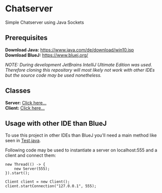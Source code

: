 # Chatserver
Simple Chatserver using Java Sockets

## Prerequisites
**Download Java:** https://www.java.com/de/download/win10.jsp \
**Download BlueJ:** https://www.bluej.org/

*NOTE: During development JetBrains IntelliJ Ultimate Edition was used. Therefore cloning this repository will most likely not work with other IDEs but the source code may be used nonetheless.*

## Classes
**Server:** [Click here...](https://github.com/Cacaonut/chatserver/blob/master/src/Server.java)\
**Client:** [Click here...](https://github.com/Cacaonut/chatserver/blob/master/src/Client.java)

## Usage with other IDE than BlueJ
To use this project in other IDEs than BlueJ you'll need a main method like seen in [Test.java](https://github.com/Cacaonut/chatserver/blob/master/src/Test.java).

Following code may be used to instantiate a server on localhost:555 and a client and connect them:
```
new Thread(() -> {
    new Server(555);
}).start();

Client client = new Client();
client.startConnection("127.0.0.1", 555);
```
